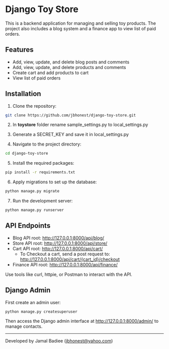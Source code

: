 # Django Toy Store

This is a backend application for managing and selling toy products. The project also includes a blog system and a finance app to view list of paid orders.

## Features

- Add, view, update, and delete blog posts and comments
- Add, view, update, and delete products and comments
- Create cart and add products to cart
- View list of paid orders


## Installation
1. Clone the repository:
```bash
git clone https://github.com/jbhonest/django-toy-store.git
```
2. In **toystore** folder rename sample_settings.py to local_settings.py
3. Generate a SECRET_KEY and save it in local_settings.py

4. Navigate to the project directory:

```bash
cd django-toy-store
```

5. Install the required packages:

```bash
pip install -r requirements.txt
```

6. Apply migrations to set up the database:
```bash
python manage.py migrate
```

7. Run the development server:
```bash
python manage.py runserver
```


## API Endpoints
* Blog API root: http://127.0.0.1:8000/api/blog/
* Store API root: http://127.0.0.1:8000/api/store/
* Cart API root: http://127.0.0.1:8000/api/cart/
  * To Checkout a cart, send a post request to: http://127.0.0.1:8000/api/cart/{cart_id}/checkout
* Finance API root: http://127.0.0.1:8000/api/finance/


Use tools like curl, httpie, or Postman to interact with the API.



## Django Admin
First create an admin user:
```bash
python manage.py createsuperuser
```
Then access the Django admin interface at http://127.0.0.1:8000/admin/ to manage contacts.


---
Developed by Jamal Badiee (jbhonest@yahoo.com)